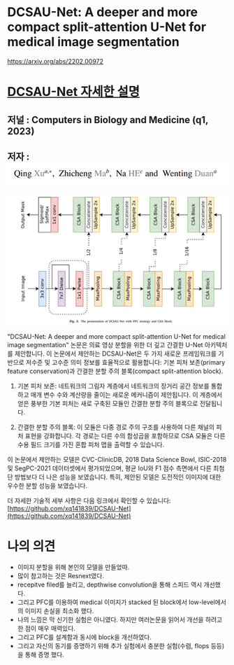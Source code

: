 # DCSAU-Net: A deeper and more compact split-attention U-Net for medical image segmentation

https://arxiv.org/abs/2202.00972

# [DCSAU-Net 자세한 설명](./DCSAU-Net.md)

## 저널 :  Computers in Biology and Medicine (q1, 2023)
## 저자 : ![Alt text](image.png)

![Alt text](image-7.png)

"DCSAU-Net: A deeper and more compact split-attention U-Net for medical image segmentation" 논문은 의료 영상 분할을 위한 더 깊고 간결한 U-Net 아키텍처를 제안합니다. 이 논문에서 제안하는 DCSAU-Net은 두 가지 새로운 프레임워크를 기반으로 저수준 및 고수준 의미 정보를 효율적으로 활용합니다: 기본 피처 보존(primary feature conservation)과 간결한 분할 주의 블록(compact split-attention block).

1. 기본 피처 보존: 네트워크의 그림자 계층에서 네트워크의 장거리 공간 정보를 통합하고 매개 변수 수와 계산량을 줄이는 새로운 메커니즘이 제안됩니다. 이 계층에서 얻은 풍부한 기본 피처는 새로 구축된 모듈인 간결한 분할 주의 블록으로 전달됩니다.

2. 간결한 분할 주의 블록: 이 모듈은 다중 경로 주의 구조를 사용하여 다른 채널의 피처 표현을 강화합니다. 각 경로는 다른 수의 합성곱을 포함하므로 CSA 모듈은 다른 수용 필드 크기를 가진 혼합 피처 맵을 출력할 수 있습니다.

이 논문에서 제안하는 모델은 CVC-ClinicDB, 2018 Data Science Bowl, ISIC-2018 및 SegPC-2021 데이터셋에서 평가되었으며, 평균 IoU와 F1 점수 측면에서 다른 최첨단 방법보다 더 나은 성능을 보였습니다. 특히, 제안된 모델은 도전적인 이미지에 대한 우수한 분할 성능을 보였습니다. 

더 자세한 기술적 세부 사항은 다음 링크에서 확인할 수 있습니다: [https://github.com/xq141839/DCSAU-Net](https://github.com/xq141839/DCSAU-Net)



# 나의 의견
- 이미지 분할을 위해 본인의 모델을 만들었따.
- 많이 참고하는 것은 Resnext였다.
- recepitve filed를 늘리고, depthwise convolution을 통해 스피드 역시 개선했다.
- 그리고 PFC를 이용하여 medical 이미지가 stacked 된 block에서 low-level에서의 이미지 손실을 최소화 했다.
- 나의 느낌은 막 신기한 실험은 아니였다. 하지만 여러논문을 읽어서 개선을 하려고 한 점이 매우 매력있다.
- 그리고 PFC를 설계함과 동시에 block을 개선하였다.
- 그리고 자신의 동기를 증명하기 위해 추가 실험에서 충분한 실험(수렴, flops 등등)을 통해 증명 했다.